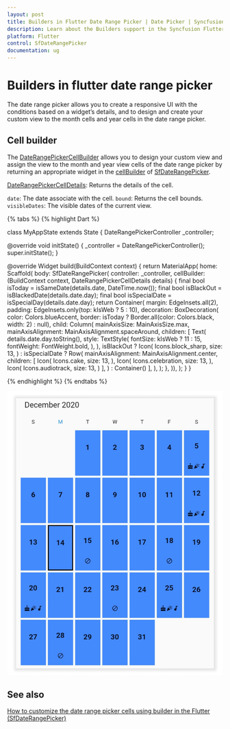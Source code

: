 ```yaml
---
layout: post
title: Builders in Flutter Date Range Picker | Date Picker | Syncfusion
description: Learn about the Builders support in the Syncfusion Flutter Date range picker (SfDateRangePicker) widget and more details.
platform: Flutter
control: SfDateRangePicker
documentation: ug
---
```

# Builders in flutter date range picker
The date range picker allows you to create a responsive UI with the conditions based on a widget’s details, and to design and create your custom view to the month cells and year cells in the date range picker.

## Cell builder
The [DateRangePickerCellBuilder](https://pub.dev/documentation/syncfusion_flutter_datepicker/latest/datepicker/DateRangePickerCellBuilder.html) allows you to design your custom view and assign the view to the month and year view cells of the date range picker by returning an appropriate widget in the [cellBuilder](https://pub.dev/documentation/syncfusion_flutter_datepicker/latest/datepicker/SfDateRangePicker/cellBuilder.html) of [SfDateRangePicker](https://pub.dev/documentation/syncfusion_flutter_datepicker/latest/datepicker/SfDateRangePicker-class.html).

[DateRangePickerCellDetails](https://pub.dev/documentation/syncfusion_flutter_datepicker/latest/datepicker/DateRangePickerCellDetails-class.html): Returns the details of the cell.

`date`: The date associate with the cell.
`bound`: Returns the cell bounds.
`visibleDates`: The visible dates of the current view.

{% tabs %}
{% highlight Dart %}

class MyAppState extends State<MyApp> {
  DateRangePickerController _controller;

  @override
  void initState() {
    _controller = DateRangePickerController();
    super.initState();
  }

  @override
  Widget build(BuildContext context) {
    return MaterialApp(
      home: Scaffold(
          body: SfDateRangePicker(
              controller: _controller,
			  cellBuilder:
                (BuildContext context, DateRangePickerCellDetails details) {
              final bool isToday = isSameDate(details.date, DateTime.now());
              final bool isBlackOut = isBlackedDate(details.date.day);
              final bool isSpecialDate = isSpecialDay(details.date.day);
              return Container(
                margin: EdgeInsets.all(2),
                padding: EdgeInsets.only(top: kIsWeb ? 5 : 10),
                decoration: BoxDecoration(
                    color: Colors.blueAccent,
                    border: isToday
                        ? Border.all(color: Colors.black, width: 2)
                        : null),
                child: Column(
                  mainAxisSize: MainAxisSize.max,
                  mainAxisAlignment: MainAxisAlignment.spaceAround,
                  children: <Widget>[
                    Text(
                      details.date.day.toString(),
                      style: TextStyle(
                        fontSize: kIsWeb ? 11 : 15,
                        fontWeight: FontWeight.bold,
                      ),
                    ),
                    isBlackOut
                        ? Icon(
                            Icons.block_sharp,
                            size: 13,
                          )
                        : isSpecialDate
                            ? Row(
                                mainAxisAlignment: MainAxisAlignment.center,
                                children: [
                                  Icon(
                                    Icons.cake,
                                    size: 13,
                                  ),
                                  Icon(
                                    Icons.celebration,
                                    size: 13,
                                  ),
                                  Icon(
                                    Icons.audiotrack,
                                    size: 13,
                                  )
                                ],
                              )
                            : Container()
                  ],
                ),
              );
            },
              )),
    );
  }
}

{% endhighlight %}
{% endtabs %}

![Cell builder](images/builders/cell-builder.png)

## See also

[How to customize the date range picker cells using builder in the Flutter (SfDateRangePicker)](https://www.syncfusion.com/kb/12208/how-to-customize-the-date-range-picker-cells-using-builder-in-the-flutter-sfdaterangepicker)

